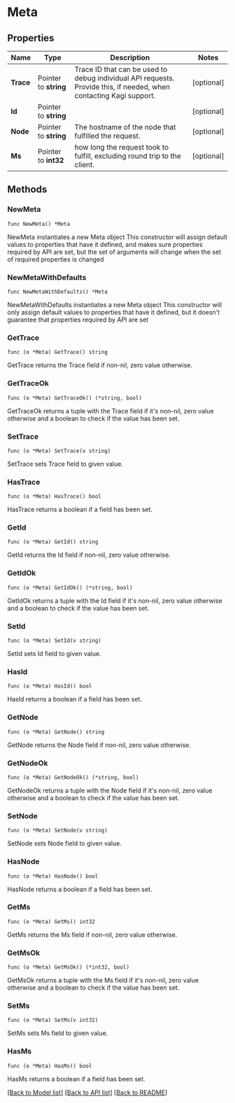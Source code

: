 # Meta

## Properties

Name | Type | Description | Notes
------------ | ------------- | ------------- | -------------
**Trace** | Pointer to **string** | Trace ID that can be used to debug individual API requests. Provide this, if needed, when contacting Kagi support. | [optional] 
**Id** | Pointer to **string** |  | [optional] 
**Node** | Pointer to **string** | The hostname of the node that fulfilled the request. | [optional] 
**Ms** | Pointer to **int32** | how long the request took to fulfill, excluding round trip to the client. | [optional] 

## Methods

### NewMeta

`func NewMeta() *Meta`

NewMeta instantiates a new Meta object
This constructor will assign default values to properties that have it defined,
and makes sure properties required by API are set, but the set of arguments
will change when the set of required properties is changed

### NewMetaWithDefaults

`func NewMetaWithDefaults() *Meta`

NewMetaWithDefaults instantiates a new Meta object
This constructor will only assign default values to properties that have it defined,
but it doesn't guarantee that properties required by API are set

### GetTrace

`func (o *Meta) GetTrace() string`

GetTrace returns the Trace field if non-nil, zero value otherwise.

### GetTraceOk

`func (o *Meta) GetTraceOk() (*string, bool)`

GetTraceOk returns a tuple with the Trace field if it's non-nil, zero value otherwise
and a boolean to check if the value has been set.

### SetTrace

`func (o *Meta) SetTrace(v string)`

SetTrace sets Trace field to given value.

### HasTrace

`func (o *Meta) HasTrace() bool`

HasTrace returns a boolean if a field has been set.

### GetId

`func (o *Meta) GetId() string`

GetId returns the Id field if non-nil, zero value otherwise.

### GetIdOk

`func (o *Meta) GetIdOk() (*string, bool)`

GetIdOk returns a tuple with the Id field if it's non-nil, zero value otherwise
and a boolean to check if the value has been set.

### SetId

`func (o *Meta) SetId(v string)`

SetId sets Id field to given value.

### HasId

`func (o *Meta) HasId() bool`

HasId returns a boolean if a field has been set.

### GetNode

`func (o *Meta) GetNode() string`

GetNode returns the Node field if non-nil, zero value otherwise.

### GetNodeOk

`func (o *Meta) GetNodeOk() (*string, bool)`

GetNodeOk returns a tuple with the Node field if it's non-nil, zero value otherwise
and a boolean to check if the value has been set.

### SetNode

`func (o *Meta) SetNode(v string)`

SetNode sets Node field to given value.

### HasNode

`func (o *Meta) HasNode() bool`

HasNode returns a boolean if a field has been set.

### GetMs

`func (o *Meta) GetMs() int32`

GetMs returns the Ms field if non-nil, zero value otherwise.

### GetMsOk

`func (o *Meta) GetMsOk() (*int32, bool)`

GetMsOk returns a tuple with the Ms field if it's non-nil, zero value otherwise
and a boolean to check if the value has been set.

### SetMs

`func (o *Meta) SetMs(v int32)`

SetMs sets Ms field to given value.

### HasMs

`func (o *Meta) HasMs() bool`

HasMs returns a boolean if a field has been set.


[[Back to Model list]](../README.md#documentation-for-models) [[Back to API list]](../README.md#documentation-for-api-endpoints) [[Back to README]](../README.md)


